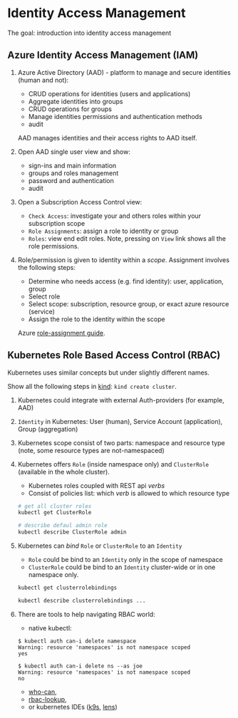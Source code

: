 # Identity Access Management

The goal: introduction into identity access management

## Azure Identity Access Management (IAM)

1. Azure Active Directory (AAD) - platform to manage and secure identities (human and not):

    - CRUD operations for identities (users and applications)
    - Aggregate identities into groups
    - CRUD operations for groups
    - Manage identities permissions and authentication methods
    - audit

    AAD manages identities and their access rights to AAD itself.

2. Open AAD single user view and show:

    - sign-ins and main information
    - groups and roles management
    - password and authentication
    - audit

3. Open a Subscription Access Control view:

    - `Check Access`: investigate your and others roles within your subscription scope
    - `Role Assignments`: assign a role to identity or group
    - `Roles`: view end edit roles. Note, pressing on `View` link shows all the role permissions.

4. Role/permission is given to identity within a _scope_. Assignment involves the following steps:

    - Determine who needs access (e.g. find identity): user, application, group
    - Select role
    - Select scope: subscription, resource group, or exact azure resource (service)
    - Assign the role to the identity within the scope

    Azure [role-assignment guide](https://docs.microsoft.com/en-us/azure/role-based-access-control/role-assignments-steps).

## Kubernetes Role Based Access Control (RBAC)

Kubernetes uses similar concepts but under slightly different names.

Show all the following steps in [kind](https://kind.sigs.k8s.io/): `kind create cluster`.

1. Kubernetes could integrate with external Auth-providers (for example, AAD)

2. `Identity` in Kubernetes: User (human), Service Account (application), Group (aggregation)

3. Kubernetes scope consist of two parts: namespace and resource type (note, some resource types are not-namespaced)

4. Kubernetes offers `Role` (inside namespace only) and `ClusterRole` (available in the whole cluster).

    - Kubernetes roles coupled with REST api _verbs_
    - Consist of policies list: which _verb_ is allowed to which resource type

    ```sh
    # get all cluster roles
    kubectl get ClusterRole

    # describe defaul admin role
    kubectl describe ClusterRole admin
    ```

5. Kubernetes can _bind_ `Role` or `ClusterRole` to an `Identity`

    - `Role` could be bind to an `Identity` only in the scope of namespace
    - `ClusterRole` could be bind to an `Identity` cluster-wide or in one namespace only.

    ```sh
    kubectl get clusterrolebindings

    kubectl describe clusterrolebindings ...
    ```

6. There are tools to help navigating RBAC world: 

    - native kubectl:

    ```
    $ kubectl auth can-i delete namespace
    Warning: resource 'namespaces' is not namespace scoped
    yes

    $ kubectl auth can-i delete ns --as joe
    Warning: resource 'namespaces' is not namespace scoped
    no
    ```

    - [who-can](https://github.com/aquasecurity/kubectl-who-can),
    - [rbac-lookup](https://github.com/FairwindsOps/rbac-lookup), 
    - or kubernetes IDEs ([k9s](https://github.com/derailed/k9s), [lens](https://github.com/lensapp/lens))
